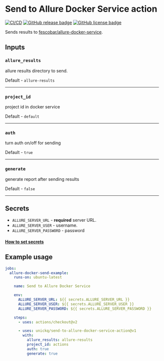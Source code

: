 # Send to Allure Docker Service action

[![CI/CD](https://github.com/unickq/send-to-allure-docker-service-action/actions/workflows/main.yml/badge.svg)](https://github.com/unickq/send-to-allure-docker-service-action/actions/workflows/main.yml)
[![GitHub release badge](https://badgen.net/github/release/unickq/send-to-allure-docker-service-action)](https://github.com/unickq/send-to-allure-docker-service-action/releases/latest)
[![GitHub license badge](https://badgen.net/github/license/unickq/send-to-allure-docker-service-action)](http://www.apache.org/licenses/LICENSE-2.0)

Sends results to [fescobar/allure-docker-service](https://github.com/fescobar/allure-docker-service).

## Inputs

### `allure_results`

allure results directory to send.

Default - `allure-results`

______
### `project_id` 
project id in docker service

Default - `default`
______

### `auth`
turn auth on/off for sending

Default - `true`

______

### `generate`
generate report after sending results

Default - `false`

______

## Secrets

- `ALLURE_SERVER_URL` - **required** server URL. 
- `ALLURE_SERVER_USER` - username. 
- `ALLURE_SERVER_PASSWORD` - password
#### [How to set secrets](https://docs.github.com/en/actions/security-guides/encrypted-secrets)

## Example usage

```yml
jobs:
  allure-docker-send-example:
    runs-on: ubuntu-latest

    name: Send to Allure Docker Service

    env:
      ALLURE_SERVER_URL: ${{ secrets.ALLURE_SERVER_URL }}
      ALLURE_SERVER_USER: ${{ secrets.ALLURE_SERVER_USER }}
      ALLURE_SERVER_PASSWORD: ${{ secrets.ALLURE_SERVER_PASSWORD }}

    steps:
      - uses: actions/checkout@v2

      - uses: unickq/send-to-allure-docker-service-action@v1
        with:
          allure_results: allure-results
          project_id: actions
          auth: true
          generate: true
```